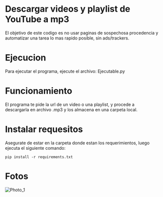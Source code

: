 # Descargar videos y playlist de YouTube a mp3

El objetivo de este codigo es no usar paginas de sospechosa procedencia y automatizar una tarea lo mas rapido posible, sin ads/trackers.

# Ejecucion

Para ejecutar el programa, ejecute el archivo: Ejecutable.py

# Funcionamiento

El programa te pide la url de un video o una playlist, y procede a descargarla en archivo .mp3 y los almacena en una carpeta local.

# Instalar requesitos
Asegurate de estar en la carpeta donde estan los requerimientos, luego ejecuta el siguiente comando:
``` 
pip install -r requirements.txt
```
# Fotos

![Photo_1](https://user-images.githubusercontent.com/83787781/207158335-f377e917-7bfd-4f9a-b81d-bc5fdd5e9aad.png)

